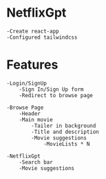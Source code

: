 # NetflixGpt
    -Create react-app
    -Configured tailwindcss

# Features
    -Login/SignUp
        -Sign In/Sign Up form
        -Redirect to browse page

    -Browse Page
        -Header
        -Main movie
            -Tailer in background
            -Title and description
            -Movie suggestions
                -MovieLists * N

    -NetflixGpt
        -Search bar
        -Movie suggestions